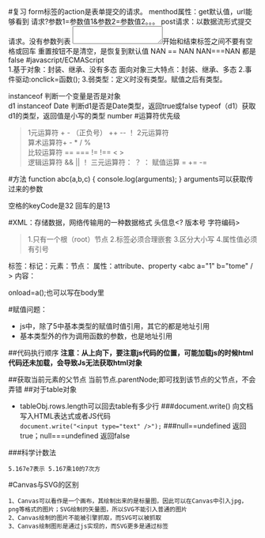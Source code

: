 #复习
	form标签的action是表单提交的请求。
	menthod属性：get默认值，url能够看到  请求?参数1=参数值1&参数2=参数值2。。。
	post请求：以数据流形式提交请求。没有参数列表
	<textarea></textarea>开始和结束标签之间不要有空格或回车
	重置按钮不是清空，是恢复到默认值
	NAN == NAN NAN===NAN   都是false
#javascript/ECMAScript	
	1.基于对象：封装、继承、没有多态
	面向对象三大特点：封装、继承、多态
	2.事件驱动:onclick=函数();
	3.弱类型：定义时没有类型。赋值之后有类型。

instanceof  判断一个变量是否是对象  
	d1 instanceof Date  判断d1是否是Date类型，返回true或false
	typeof（d1）获取d1的类型，返回值是小写的类型  number
#运算符优先级
> 1元运算符  + - （正负号） ++   --  ！
> 2元运算符  
> 算术运算符+ - * / %  
> 比较运算符  ==   ===  != !==  <  >   
> 逻辑运算符  &&    ||   ！
> 三元运算符：  ？  ：
> 赋值运算   =  +=  -=


#方法
	function abc(a,b,c) {
        console.log(arguments);
    }
	arguments可以获取传过来的参数

空格的keyCode是32   回车的是13

#XML：存储数据，网络传输用的一种数据格式
头信息<? 版本号    字符编码>
> 1.只有一个根（root）节点
> 2.标签必须合理嵌套
> 3.区分大小写
> 4.属性值必须有引号
 
标签：标记：元素：节点：<abc></abc>
属性：attribute、property   <abc a="1" b="tome" / >
内容： 

onload=a();也可以写在body里


#赋值问题：
- js中，除了5中基本类型的赋值时值引用，其它的都是地址引用
- 基本类型外的作为调用函数的参数，也是地址引用

##代码执行顺序
**注意：从上向下，要注意js代码的位置，可能加载js的时候html代码还未加载，会导致Js无法获取html对象**

##获取当前元素的父节点
	当前节点.parentNode;即可找到该节点的父节点，不会弄错
##对于table对象
- tableObj.rows.length可以回去table有多少行
###document.write()
向文档写入HTML表达式或者JS代码  
	`document.write("<input type="text" />");`
###null==undefined   返回true；null===undefined   返回false

###科学计数法
	
	5.167e7表示 5.167乘10的7次方
#Canvas与SVG的区别

	1、Canvas可以看作是一个画布，其绘制出来的是标量图，因此可以在Canvas中引入jpg，png等格式的图片；SVG绘制的矢量图，所以SVG不能引入普通的图片
	2、Canvas绘制的图片不能被引擎抓取，而SVG可以被抓取
	3、Canvas绘制图形是通过js实现的，而SVG更多是通过标签